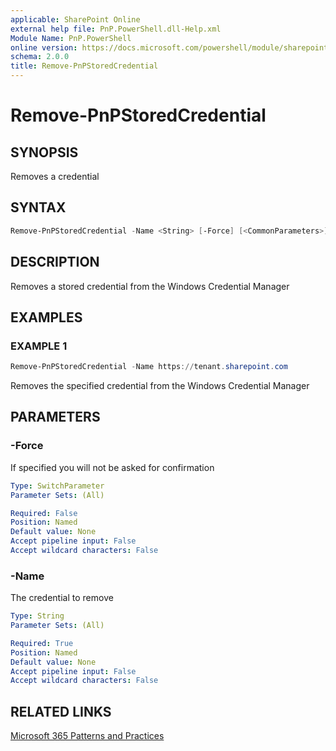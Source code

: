 ```yaml
---
applicable: SharePoint Online
external help file: PnP.PowerShell.dll-Help.xml
Module Name: PnP.PowerShell
online version: https://docs.microsoft.com/powershell/module/sharepoint-pnp/remove-pnpstoredcredential
schema: 2.0.0
title: Remove-PnPStoredCredential
---
```


# Remove-PnPStoredCredential

## SYNOPSIS
Removes a credential

## SYNTAX

```powershell
Remove-PnPStoredCredential -Name <String> [-Force] [<CommonParameters>]
```

## DESCRIPTION
Removes a stored credential from the Windows Credential Manager

## EXAMPLES

### EXAMPLE 1
```powershell
Remove-PnPStoredCredential -Name https://tenant.sharepoint.com
```

Removes the specified credential from the Windows Credential Manager

## PARAMETERS

### -Force
If specified you will not be asked for confirmation

```yaml
Type: SwitchParameter
Parameter Sets: (All)

Required: False
Position: Named
Default value: None
Accept pipeline input: False
Accept wildcard characters: False
```

### -Name
The credential to remove

```yaml
Type: String
Parameter Sets: (All)

Required: True
Position: Named
Default value: None
Accept pipeline input: False
Accept wildcard characters: False
```

## RELATED LINKS

[Microsoft 365 Patterns and Practices](https://aka.ms/m365pnp)